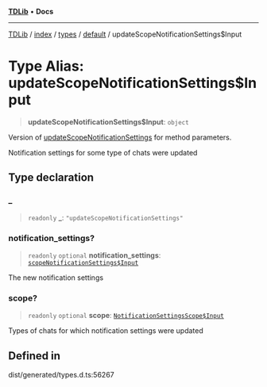 [**TDLib**](../../../../../../README.md) • **Docs**

***

[TDLib](../../../../../../modules.md) / [index](../../../../../README.md) / [types](../../../README.md) / [default](../README.md) / updateScopeNotificationSettings$Input

# Type Alias: updateScopeNotificationSettings$Input

> **updateScopeNotificationSettings$Input**: `object`

Version of [updateScopeNotificationSettings](updateScopeNotificationSettings.md) for method parameters.

Notification settings for some type of chats were updated

## Type declaration

### \_

> `readonly` **\_**: `"updateScopeNotificationSettings"`

### notification\_settings?

> `readonly` `optional` **notification\_settings**: [`scopeNotificationSettings$Input`](scopeNotificationSettings$Input.md)

The new notification settings

### scope?

> `readonly` `optional` **scope**: [`NotificationSettingsScope$Input`](NotificationSettingsScope$Input.md)

Types of chats for which notification settings were updated

## Defined in

dist/generated/types.d.ts:56267
